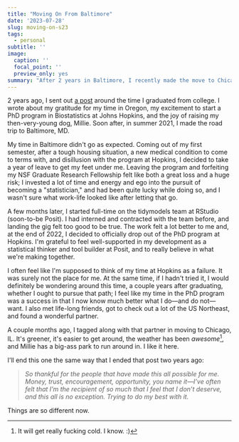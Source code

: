 ```yaml
---
title: "Moving On From Baltimore"
date: '2023-07-28'
slug: moving-on-s23
tags:
  - personal
subtitle: ''
image:
  caption: ''
  focal_point: ''
  preview_only: yes
summary: "After 2 years in Baltimore, I recently made the move to Chicago, IL."
---
```




2 years ago, I sent out [a post](https://www.simonpcouch.com/blog/whats-next-s21/) around the time I graduated from college. I wrote about my gratitude for my time in Oregon, my excitement to start a PhD program in Biostatistics at Johns Hopkins, and the joy of raising my then-very-young dog, Millie. Soon after, in summer 2021, I made the road trip to Baltimore, MD.

My time in Baltimore didn't go as expected. Coming out of my first semester, after a tough housing situation, a new medical condition to come to terms with, and disillusion with the program at Hopkins, I decided to take a year of leave to get my feet under me. Leaving the program and forfeiting my NSF Graduate Research Fellowship felt like both a great loss and a huge risk; I invested a lot of time and energy and ego into the pursuit of becoming a "statistician," and had been quite lucky while doing so, and I wasn't sure what work-life looked like after letting that go.

A few months later, I started full-time on the tidymodels team at RStudio (soon-to-be Posit). I had interned and contracted with the team before, and landing the gig felt too good to be true. The work felt a lot better to me and, at the end of 2022, I decided to officially drop out of the PhD program at Hopkins. I'm grateful to feel well-supported in my development as a statistical thinker and tool builder at Posit, and to really believe in what we're making together.

I often feel like I'm supposed to think of my time at Hopkins as a failure. It was surely not the place for me. At the same time, if I hadn't tried it, I would definitely be wondering around this time, a couple years after graduating, whether I ought to pursue that path; I feel like my time in the PhD program was a success in that I now know much better what I do—and do not—want. I also met life-long friends, got to check out a lot of the US Northeast, and found a wonderful partner. 

A couple months ago, I tagged along with that partner in moving to Chicago, IL. It's greener, it's easier to get around, the weather has been _awesome_[^1], and Millie has a big-ass park to run around in. I like it here. 

I'll end this one the same way that I ended that post two years ago:

> _So thankful for the people that have made this all possible for me. Money, trust, encouragement, opportunity, you name it—I’ve often felt that I’m the recipient of so much that I feel that I don’t deserve, and this all is no exception. Trying to do my best with it._

Things are so different now.

[^1]: It will get really fucking cold. I know. :)
